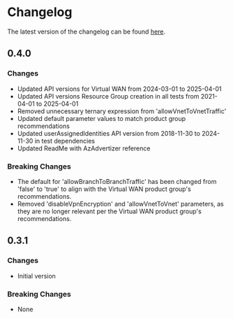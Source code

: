 # Changelog

The latest version of the changelog can be found [here](https://github.com/Azure/bicep-registry-modules/blob/main/avm/res/network/virtual-wan/CHANGELOG.md).

## 0.4.0

### Changes

- Updated API versions for Virtual WAN from 2024-03-01 to 2025-04-01
- Updated API versions Resource Group creation in all tests from 2021-04-01 to 2025-04-01
- Removed unnecessary ternary expression from 'allowVnetToVnetTraffic'
- Updated default parameter values to match product group recommendations
- Updated userAssignedIdentities API version from 2018-11-30 to 2024-11-30 in test dependencies
- Updated ReadMe with AzAdvertizer reference

### Breaking Changes

- The default for 'allowBranchToBranchTraffic' has been changed from 'false' to 'true' to align with the Virtual WAN product group's recommendations.
- Removed 'disableVpnEncryption' and 'allowVnetToVnet' parameters, as they are no longer relevant per the Virtual WAN product group's recommendations.

## 0.3.1

### Changes

- Initial version

### Breaking Changes

- None
